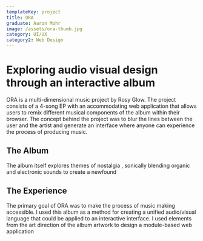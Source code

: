 ```yaml
---
templateKey: project
title: ORA
graduate: Aaron Mohr
image: /assets/ora-thumb.jpg
category: UI/UX
category2: Web Design
---
```

# Exploring audio visual design through an interactive album

ORA is a multi-dimensional music project by Rosy Glow. The project consists of a 4-song EP with an accommodating web application that allows users to remix different musical components of the album within their browser. The concept behind the project was to blur the lines between the user and the artist and generate an interface where anyone can experience the process of producing music. 

## The Album

The album itself explores themes of nostalgia , sonically blending organic and electronic sounds to create a newfound 

## The Experience

The primary goal of ORA was to make the process of music making accessible. I used this album as a method for creating a unified audio/visual language that could be applied to an interactive interface. I used elements from the art direction of the album artwork to design a module-based web application
